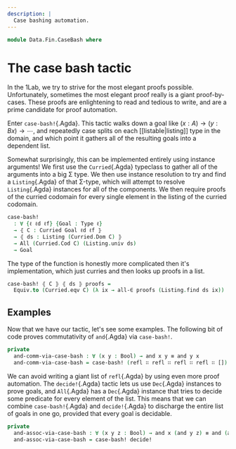 ```yaml
---
description: |
  Case bashing automation.
---
```

<!--
```agda
open import 1Lab.Type.Pi.Currying
open import 1Lab.Prelude

open import Data.List.Quantifiers
open import Data.List.Membership
open import Data.Fin.Finite
open import Data.Bool.Base
open import Data.List.Base
open import Data.Dec.Base
```
-->
```agda
module Data.Fin.CaseBash where
```

# The case bash tactic

In the 1Lab, we try to strive for the most elegant proofs possible.
Unfortunately, sometimes the most elegant proof really is a giant
proof-by-cases. These proofs are enlightening to read and tedious to
write, and are a prime candidate for proof automation.

Enter `case-bash!`{.Agda}. This tactic walks down a goal like
$(x : A) \to (y : B x) \to \cdots$, and repeatedly case splits
on each [[listable|listing]] type in the domain, and which point it
gathers all of the resulting goals into a dependent list.

Somewhat surprisingly, this can be implemented entirely using instance
arguments! We first use the `Curried`{.Agda} typeclass to gather
all of the arguments into a big Σ type. We then use instance resolution
to try and find a `Listing`{.Agda} of that Σ-type, which
will attempt to resolve `Listing`{.Agda} instances for all of the
components. We then require proofs of the curried codomain for every
single element in the listing of the curried codomain.

```agda
case-bash!
  : ∀ {ℓ ℓd ℓf} {Goal : Type ℓ}
  → ⦃ C : Curried Goal ℓd ℓf ⦄
  → ⦃ ds : Listing (Curried.Dom C) ⦄
  → All (Curried.Cod C) (Listing.univ ds)
  → Goal
```

The type of the function is honestly more complicated then it's
implementation, which just curries and then looks up proofs in a list.

```agda
case-bash! ⦃ C ⦄ ⦃ ds ⦄ proofs =
  Equiv.to (Curried.eqv C) (λ ix → all-∈ proofs (Listing.find ds ix))
```

## Examples

Now that we have our tactic, let's see some examples. The following
bit of code proves commutativity of `and`{.Agda} via `case-bash!`.

```agda
private
  and-comm-via-case-bash : ∀ (x y : Bool) → and x y ≡ and y x
  and-comm-via-case-bash = case-bash! (refl ∷ refl ∷ refl ∷ refl ∷ [])
```

We can avoid writing a giant list of `refl`{.Agda} by using even more proof
automation. The `decide!`{.Agda} tactic lets us use `Dec`{.Agda} instances
to prove goals, and `All`{.Agda} has a `Dec`{.Agda} instance that tries
to decide some predicate for every element of the list. This means that
we can combine `case-bash!`{.Agda} and `decide!`{.Agda} to discharge the
entire list of goals in one go, provided that every goal is decidable.

```agda
private
  and-assoc-via-case-bash : ∀ (x y z : Bool) → and x (and y z) ≡ and (and x y) z
  and-assoc-via-case-bash = case-bash! decide!
```
